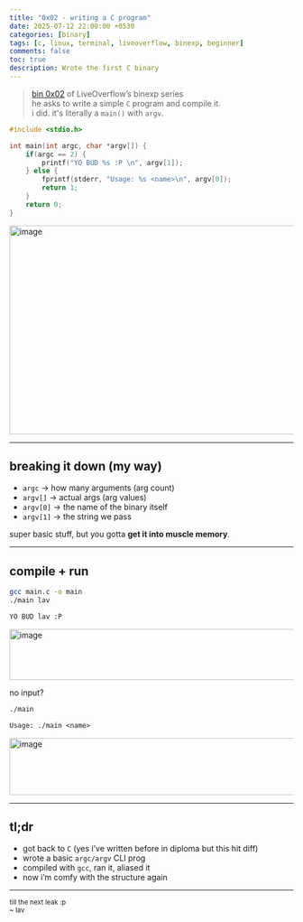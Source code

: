 ```yaml
---
title: "0x02 - writing a C program"
date: 2025-07-12 22:00:00 +0530
categories: [binary]
tags: [c, linux, terminal, liveoverflow, binexp, beginner]
comments: false
toc: true
description: Wrote the first C binary
---
```


>[ bin 0x02](https://www.youtube.com/watch?v=JGoUaCmMNpE&list=PLhixgUqwRTjxglIswKp9mpkfPNfHkzyeN&index=4) of LiveOverflow’s binexp series  
he asks to write a simple `C` program and compile it.  
i did. it's literally a `main()` with `argv`.  

```c
#include <stdio.h>

int main(int argc, char *argv[]) {
    if(argc == 2) {
        printf("YO BUD %s :P \n", argv[1]);
    } else {
        fprintf(stderr, "Usage: %s <name>\n", argv[0]);
        return 1;
    }
    return 0;
}
```
<img width="1329" height="370" alt="image" src="https://github.com/user-attachments/assets/2b13e65e-bbc3-4ca2-a9f6-10210b29c483" />

---

## breaking it down (my way)

- `argc` → how many arguments (arg count)
- `argv[]` → actual args (arg values)
- `argv[0]` → the name of the binary itself
- `argv[1]` → the string we pass

super basic stuff, but you gotta **get it into muscle memory**.

---

## compile + run

```bash
gcc main.c -o main
./main lav
```

```txt
YO BUD lav :P
```
<img width="709" height="90" alt="image" src="https://github.com/user-attachments/assets/585d66d0-0ceb-4bb3-842f-029deb32b4fc" />

no input?

```bash
./main
```

```txt
Usage: ./main <name>
```
<img width="813" height="101" alt="image" src="https://github.com/user-attachments/assets/bc51c374-326a-4246-8843-adb5e00a8a6a" />

---

## tl;dr

- got back to `C` (yes i’ve written before in diploma but this hit diff)
- wrote a basic `argc/argv` CLI prog
- compiled with `gcc`, ran it, aliased it
- now i’m comfy with the structure again

---

<sub>till the next leak :p <br>
~ lav</sub>
